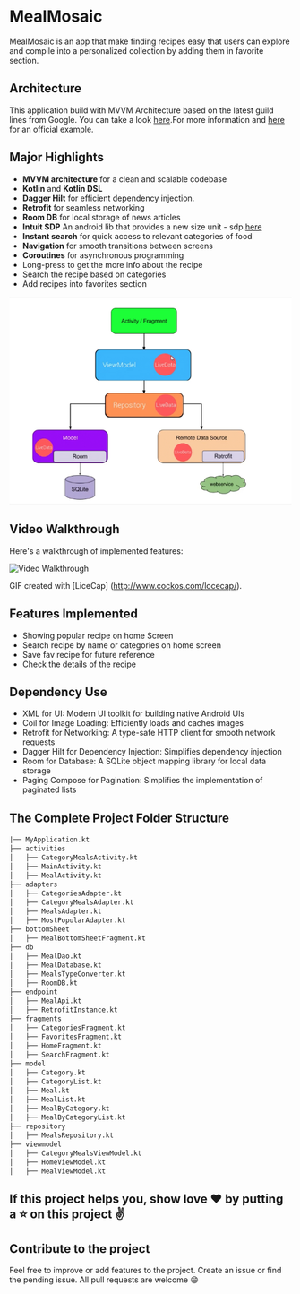 # MealMosaic
MealMosaic is an app that make finding recipes easy that users can explore and compile into a personalized collection by adding them in favorite section.  

## Architecture
This application build with MVVM Architecture based on the latest guild lines from Google. You can take a look [here](https://developer.android.com/topic/architecture?hl=fr).For more information and [here](https://github.com/android/nowinandroid) for an official example.

## Major Highlights

- **MVVM architecture** for a clean and scalable codebase
- **Kotlin** and **Kotlin DSL**
- **Dagger Hilt** for efficient dependency injection.
- **Retrofit** for seamless networking
- **Room DB** for local storage of news articles
- **Intuit SDP** An android lib that provides a new size unit - sdp.[here](https://github.com/intuit/sdp)
- **Instant search** for quick access to relevant categories of food
- **Navigation** for smooth transitions between screens
- **Coroutines** for asynchronous programming
- Long-press to get the more info about the recipe 
- Search the recipe based on categories
- Add recipes into favorites section

<p align="center">
<img src='https://github.com/pritikjain/MealMosaic/blob/master/assets/app_architecture.png' />
</p>

## Video Walkthrough

Here's a walkthrough of implemented features:

<img src='MealMosaic.gif' title='Video Walkthrough' width='' alt='Video Walkthrough' />

GIF created with [LiceCap] (http://www.cockos.com/locecap/).

## Features Implemented

- Showing popular recipe on home Screen 
- Search recipe by name or categories on home screen
- Save fav recipe for future reference
- Check the details of the recipe

## Dependency Use

- XML for UI: Modern UI toolkit for building native Android UIs
- Coil for Image Loading: Efficiently loads and caches images
- Retrofit for Networking: A type-safe HTTP client for smooth network requests
- Dagger Hilt for Dependency Injection: Simplifies dependency injection
- Room for Database: A SQLite object mapping library for local data storage
- Paging Compose for Pagination: Simplifies the implementation of paginated lists

## The Complete Project Folder Structure

```
|── MyApplication.kt
├── activities
│   ├── CategoryMealsActivity.kt
│   ├── MainActivity.kt
│   ├── MealActivity.kt
├── adapters
│   ├── CategoriesAdapter.kt
│   ├── CategoryMealsAdapter.kt
│   ├── MealsAdapter.kt
│   ├── MostPopularAdapter.kt
├── bottomSheet
│   ├── MealBottomSheetFragment.kt
├── db
│   ├── MealDao.kt
│   ├── MealDatabase.kt
│   ├── MealsTypeConverter.kt
│   ├── RoomDB.kt
├── endpoint
│   ├── MealApi.kt
│   ├── RetrofitInstance.kt
├── fragments
│   ├── CategoriesFragment.kt
│   ├── FavoritesFragment.kt
│   ├── HomeFragment.kt
│   ├── SearchFragment.kt
├── model
│   ├── Category.kt
│   ├── CategoryList.kt
│   ├── Meal.kt
│   ├── MealList.kt
│   ├── MealByCategory.kt
│   ├── MealByCategoryList.kt
├── repository
│   ├── MealsRepository.kt
├── viewmodel
│   ├── CategoryMealsViewModel.kt
│   ├── HomeViewModel.kt
│   ├── MealViewModel.kt
```
## If this project helps you, show love ❤️ by putting a ⭐ on this project ✌️

## Contribute to the project

Feel free to improve or add features to the project.
Create an issue or find the pending issue. All pull requests are welcome 😄



